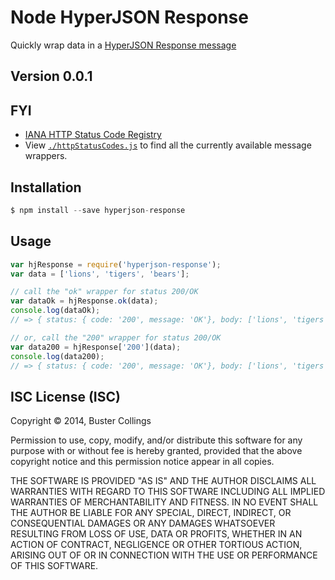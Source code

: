 # Node HyperJSON Response

Quickly wrap data in a [HyperJSON Response message](https://github.com/HyperJSON/HyperJSON-Response)

## Version 0.0.1

## FYI

- [IANA HTTP Status Code Registry](https://www.iana.org/assignments/http-status-codes/http-status-codes.xml)
- View [`./httpStatusCodes.js`](./httpStatusCodes.js) to find all the currently available message wrappers.

## Installation

```javascript
$ npm install --save hyperjson-response
```

## Usage

```javascript
var hjResponse = require('hyperjson-response');
var data = ['lions', 'tigers', 'bears'];

// call the "ok" wrapper for status 200/OK
var dataOk = hjResponse.ok(data);
console.log(dataOk);
// => { status: { code: '200', message: 'OK'}, body: ['lions', 'tigers', 'bears'] }

// or, call the "200" wrapper for status 200/OK
var data200 = hjResponse['200'](data);
console.log(data200);
// => { status: { code: '200', message: 'OK'}, body: ['lions', 'tigers', 'bears'] }

```

## ISC License (ISC)

Copyright &copy; 2014, Buster Collings

Permission to use, copy, modify, and/or distribute this software for any purpose with or without fee is hereby granted, provided that the above copyright notice and this permission notice appear in all copies.

THE SOFTWARE IS PROVIDED "AS IS" AND THE AUTHOR DISCLAIMS ALL WARRANTIES WITH REGARD TO THIS SOFTWARE INCLUDING ALL IMPLIED WARRANTIES OF MERCHANTABILITY AND FITNESS. IN NO EVENT SHALL THE AUTHOR BE LIABLE FOR ANY SPECIAL, DIRECT, INDIRECT, OR CONSEQUENTIAL DAMAGES OR ANY DAMAGES WHATSOEVER RESULTING FROM LOSS OF USE, DATA OR PROFITS, WHETHER IN AN ACTION OF CONTRACT, NEGLIGENCE OR OTHER TORTIOUS ACTION, ARISING OUT OF OR IN CONNECTION WITH THE USE OR PERFORMANCE OF THIS SOFTWARE.
